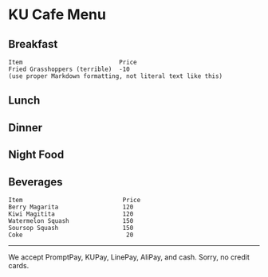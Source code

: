 # KU Cafe Menu


## Breakfast

    Item                           Price
    Fried Grasshoppers (terrible)  -10
    (use proper Markdown formatting, not literal text like this)

## Lunch 


## Dinner


## Night Food


## Beverages

    Item                            Price
    Berry Magarita                  120
    Kiwi Magitita                   120
    Watermelon Squash               150
    Soursop Squash                  150
    Coke                             20


---

We accept PromptPay, KUPay, LinePay, AliPay, and cash. Sorry, no credit cards.
